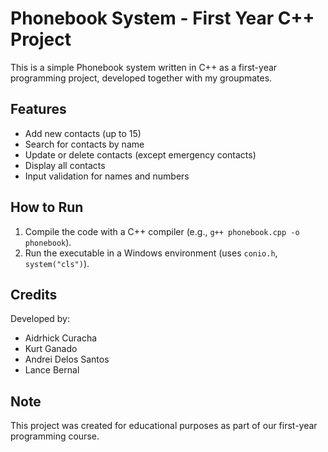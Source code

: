 # Phonebook System - First Year C++ Project

This is a simple Phonebook system written in C++ as a first-year programming project, developed together with my groupmates.

## Features

- Add new contacts (up to 15)
- Search for contacts by name
- Update or delete contacts (except emergency contacts)
- Display all contacts
- Input validation for names and numbers

## How to Run

1. Compile the code with a C++ compiler (e.g., `g++ phonebook.cpp -o phonebook`).
2. Run the executable in a Windows environment (uses `conio.h`, `system("cls")`).

## Credits

Developed by:
- Aidrhick Curacha
- Kurt Ganado
- Andrei Delos Santos
- Lance Bernal

## Note

This project was created for educational purposes as part of our first-year programming course.

